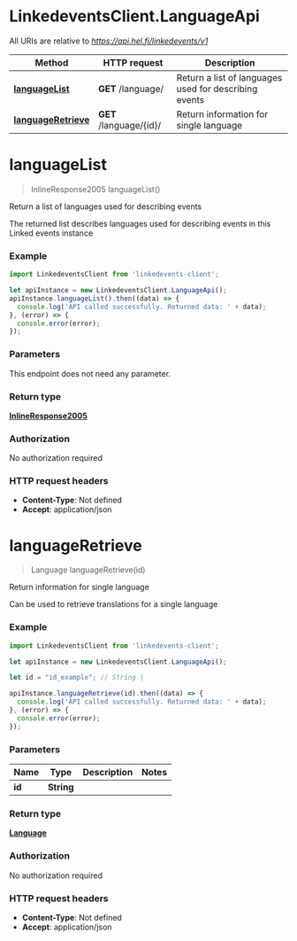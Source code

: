# LinkedeventsClient.LanguageApi

All URIs are relative to *https://api.hel.fi/linkedevents/v1*

Method | HTTP request | Description
------------- | ------------- | -------------
[**languageList**](LanguageApi.md#languageList) | **GET** /language/ | Return a list of languages used for describing events
[**languageRetrieve**](LanguageApi.md#languageRetrieve) | **GET** /language/{id}/ | Return information for single language


<a name="languageList"></a>
# **languageList**
> InlineResponse2005 languageList()

Return a list of languages used for describing events

The returned list describes languages used for describing events in this Linked events instance

### Example
```javascript
import LinkedeventsClient from 'linkedevents-client';

let apiInstance = new LinkedeventsClient.LanguageApi();
apiInstance.languageList().then((data) => {
  console.log('API called successfully. Returned data: ' + data);
}, (error) => {
  console.error(error);
});

```

### Parameters
This endpoint does not need any parameter.

### Return type

[**InlineResponse2005**](InlineResponse2005.md)

### Authorization

No authorization required

### HTTP request headers

 - **Content-Type**: Not defined
 - **Accept**: application/json

<a name="languageRetrieve"></a>
# **languageRetrieve**
> Language languageRetrieve(id)

Return information for single language

Can be used to retrieve translations for a single language

### Example
```javascript
import LinkedeventsClient from 'linkedevents-client';

let apiInstance = new LinkedeventsClient.LanguageApi();

let id = "id_example"; // String | 

apiInstance.languageRetrieve(id).then((data) => {
  console.log('API called successfully. Returned data: ' + data);
}, (error) => {
  console.error(error);
});

```

### Parameters

Name | Type | Description  | Notes
------------- | ------------- | ------------- | -------------
 **id** | **String**|  | 

### Return type

[**Language**](Language.md)

### Authorization

No authorization required

### HTTP request headers

 - **Content-Type**: Not defined
 - **Accept**: application/json

